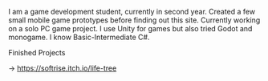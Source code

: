 I am a game development student, currently in second year. Created a few small mobile game prototypes before finding out this site. 
Currently working on a solo PC game project. I use Unity for games but also tried Godot and monogame. I know Basic-Intermediate C#.

Finished Projects

-> https://softrise.itch.io/life-tree

<!---
That0neDev/That0neDev is a ✨ special ✨ repository because its `README.md` (this file) appears on your GitHub profile.
You can click the Preview link to take a look at your changes.
--->
